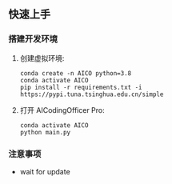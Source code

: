 ## 快速上手

### 搭建开发环境
1. 创建虚拟环境:

    ```shell
    conda create -n AICO python=3.8
    conda activate AICO
    pip install -r requirements.txt -i https://pypi.tuna.tsinghua.edu.cn/simple
    ```

2. 打开 AICodingOfficer Pro:

    ```shell
    conda activate AICO
    python main.py
    ```

### 注意事项
- wait for update